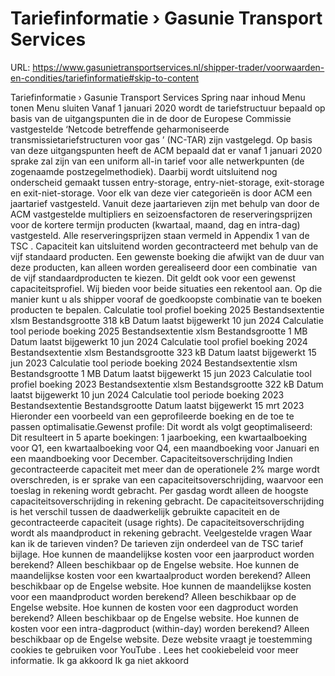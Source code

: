 # Tariefinformatie › Gasunie Transport Services

URL: https://www.gasunietransportservices.nl/shipper-trader/voorwaarden-en-condities/tariefinformatie#skip-to-content

Tariefinformatie › Gasunie Transport Services
Spring naar inhoud
Menu tonen
Menu sluiten
Vanaf 1 januari 2020 wordt de tariefstructuur bepaald op basis van de uitgangspunten die in de door de Europese Commissie vastgestelde ‘Netcode betreffende geharmoniseerde transmissietariefstructuren voor
gas
’ (NC-TAR) zijn vastgelegd.
Op basis van deze uitgangspunten heeft de ACM bepaald dat er vanaf 1 januari 2020 sprake zal zijn van een uniform all-in tarief voor alle netwerkpunten (de zogenaamde postzegelmethodiek). Daarbij wordt uitsluitend nog onderscheid gemaakt tussen entry-storage, entry-niet-storage, exit-storage en exit-niet-storage. Voor elk van deze vier categorieën is door ACM een jaartarief vastgesteld.
Vanuit deze jaartarieven zijn met behulp van door de ACM vastgestelde multipliers en seizoensfactoren de reserveringsprijzen voor de kortere termijn producten (kwartaal, maand, dag en intra-dag) vastgesteld.
Alle reserveringsprijzen staan vermeld in Appendix 1 van de
TSC
.
Capaciteit
kan uitsluitend worden gecontracteerd met behulp van de vijf standaard producten. Een gewenste boeking die afwijkt van de duur van deze producten, kan alleen worden gerealiseerd door een combinatie  van de vijf standaardproducten te kiezen. Dit geldt ook voor een gewenst capaciteitsprofiel.
Wij bieden voor beide situaties een rekentool aan. Op die manier kunt u als shipper vooraf de goedkoopste combinatie van te boeken producten te bepalen.
Calculatie tool profiel boeking 2025
Bestandsextentie
xlsm
Bestandsgrootte
318 kB
Datum laatst bijgewerkt
10 jun 2024
Calculatie tool periode boeking 2025
Bestandsextentie
xlsm
Bestandsgrootte
1 MB
Datum laatst bijgewerkt
10 jun 2024
Calculatie tool profiel boeking 2024
Bestandsextentie
xlsm
Bestandsgrootte
323 kB
Datum laatst bijgewerkt
15 jun 2023
Calculatie tool periode boeking 2024
Bestandsextentie
xlsm
Bestandsgrootte
1 MB
Datum laatst bijgewerkt
15 jun 2023
Calculatie tool profiel boeking 2023
Bestandsextentie
xlsm
Bestandsgrootte
322 kB
Datum laatst bijgewerkt
10 jun 2024
Calculatie tool periode boeking 2023
Bestandsextentie
Bestandsgrootte
Datum laatst bijgewerkt
15 mrt 2023
Hieronder een voorbeeld van een geprofileerde boeking en de toe te passen optimalisatie.Gewenst profile:
Dit wordt als volgt geoptimaliseerd:
Dit resulteert in 5 aparte boekingen: 1 jaarboeking, een kwartaalboeking voor Q1, een kwartaalboeking voor Q4, een maandboeking voor Januari en een maandboeking voor December.
Capaciteitsoverschrijding
Indien
gecontracteerde capaciteit
met meer dan de operationele 2% marge wordt overschreden, is er sprake van een capaciteitsoverschrijding, waarvoor een toeslag in rekening wordt gebracht. Per
gasdag
wordt alleen de hoogste capaciteitsoverschrijding in rekening gebracht.
De capaciteitsoverschrijding is het verschil tussen de daadwerkelijk gebruikte
capaciteit
en de
gecontracteerde capaciteit
(usage rights). De capaciteitsoverschrijding wordt als maandproduct in rekening gebracht.
Veelgestelde vragen
Waar kan ik de tarieven vinden?
De tarieven zijn onderdeel van de
TSC
tarief bijlage.
Hoe kunnen de maandelijkse kosten voor een jaarproduct worden berekend?
Alleen beschikbaar op de Engelse website.
Hoe kunnen de maandelijkse kosten voor een kwartaalproduct worden berekend?
Alleen beschikbaar op de Engelse website.
Hoe kunnen de maandelijkse kosten voor een maandproduct worden berekend?
Alleen beschikbaar op de Engelse website.
Hoe kunnen de kosten voor een dagproduct worden berekend?
Alleen beschikbaar op de Engelse website.
Hoe kunnen de kosten voor een intra-dagproduct (within-day) worden berekend?
Alleen beschikbaar op de Engelse website.
Deze website vraagt je toestemming cookies te gebruiken voor
YouTube
. Lees het
cookiebeleid
voor meer informatie.
Ik ga akkoord
Ik ga niet akkoord